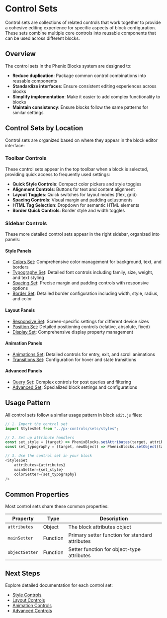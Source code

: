 # Control Sets

Control sets are collections of related controls that work together to provide a cohesive editing experience for specific aspects of block configuration. These sets combine multiple core controls into reusable components that can be used across different blocks.

## Overview

The control sets in the Phenix Blocks system are designed to:

- **Reduce duplication**: Package common control combinations into reusable components
- **Standardize interfaces**: Ensure consistent editing experiences across blocks
- **Simplify implementation**: Make it easier to add complex functionality to blocks
- **Maintain consistency**: Ensure blocks follow the same patterns for similar settings

## Control Sets by Location

Control sets are organized based on where they appear in the block editor interface:

### Toolbar Controls

These control sets appear in the top toolbar when a block is selected, providing quick access to frequently used settings:

- **Quick Style Controls**: Compact color pickers and style toggles
- **Alignment Controls**: Buttons for text and content alignment
- **Layout Toggles**: Quick switches for layout modes (flex, grid)
- **Spacing Controls**: Visual margin and padding adjustments
- **HTML Tag Selection**: Dropdown for semantic HTML elements
- **Border Quick Controls**: Border style and width toggles

### Sidebar Controls

These more detailed control sets appear in the right sidebar, organized into panels:

#### Style Panels

- [Colors Set](./colors-set.md): Comprehensive color management for background, text, and borders
- [Typography Set](./typography-set.md): Detailed font controls including family, size, weight, and text styling
- [Spacing Set](./spacing-set.md): Precise margin and padding controls with responsive options
- [Border Set](./border-set.md): Detailed border configuration including width, style, radius, and color

#### Layout Panels

- [Responsive Set](./responsive-set.md): Screen-specific settings for different device sizes
- [Position Set](./position-set.md): Detailed positioning controls (relative, absolute, fixed)
- [Display Set](./display-set.md): Comprehensive display property management

#### Animation Panels

- [Animations Set](./animations-set.md): Detailed controls for entry, exit, and scroll animations
- [Transitions Set](./transitions-set.md): Configuration for hover and state transitions

#### Advanced Panels

- [Query Set](./query-set.md): Complex controls for post queries and filtering
- [Advanced Set](./advanced-set.md): Specialized block settings and configurations

## Usage Pattern

All control sets follow a similar usage pattern in block `edit.js` files:

```javascript
// 1. Import the control set
import StylesSet from "../px-controls/sets/styles";

// 2. Set up attribute handlers
const set_style = (target) => PhenixBlocks.setAttributes(target, attributes, setAttributes);
const set_typography = (target, newObject) => PhenixBlocks.setObject(target, newObject, attributes, setAttributes);

// 3. Use the control set in your block
<StylesSet 
    attributes={attributes} 
    mainSetter={set_style} 
    colorSetter={set_typography} 
/>
```

## Common Properties

Most control sets share these common properties:

| Property | Type | Description |
|----------|------|-------------|
| `attributes` | Object | The block attributes object |
| `mainSetter` | Function | Primary setter function for standard attributes |
| `objectSetter` | Function | Setter function for object-type attributes |

## Next Steps

Explore detailed documentation for each control set:

- [Style Controls](./style-controls.md)
- [Layout Controls](./layout-controls.md)
- [Animation Controls](./animation-controls.md)
- [Advanced Controls](./advanced-controls.md)

